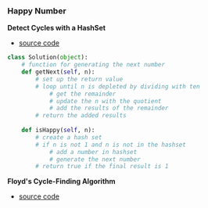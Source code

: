 ### Happy Number 

**Detect Cycles with a HashSet**
- [source code](source/hashset.py)
```python
class Solution(object):
    # function for generating the next number 
    def getNext(self, n):
        # set up the return value
        # loop until n is depleted by dividing with ten
            # get the remainder     
            # update the n with the quotient
            # add the results of the remainder
        # return the added results 
        
    def isHappy(self, n):
        # create a hash set
        # if n is not 1 and n is not in the hashset 
            # add a number in hashset
            # generate the next number
        # return true if the final result is 1 
```

**Floyd's Cycle-Finding Algorithm**
- [source code](source/)